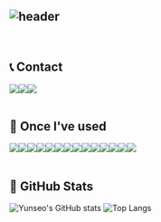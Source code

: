 <div align="left">
  
![header](https://capsule-render.vercel.app/api?type=waving&color=timeGradient&text=Here%20is%20Yunseo's%20GitHub%20👋&animation=twinkling&fontSize=35&fontAlignY=40&fontAlign=40&height=250)
---


 
<br>

## 📞 Contact 
<div style="display:flex; flex-direction:row;">
  <a href="mailto:choeyunseo4060@naver.com">
        <img src="https://img.shields.io/badge/Naver-00ED00?style=for-the-badge&logo=Naver&logoColor=white"> 
  </a>
  <a href="https://velog.io/@choeyunseo">
        <img src="https://img.shields.io/badge/velog-20C997?style=for-the-badge&logo=Velog&logoColor=white"> 
  </a>
  <a href="https://www.notion.so/API-307ab2bcb9794b05b6dd56304dae9faf">
        <img src="https://img.shields.io/badge/Notion-9999FF?style=for-the-badge&logo=Notion&logoColor=white"> 
  </a>
</div><br>
    
## 🔨 Once I've used 
<div style="display:flex; flex-direction:row;">
    <img src="https://img.shields.io/badge/c-A8B9CC?style=for-the-badge&logo=c&logoColor=white"> 
    <img src="https://img.shields.io/badge/c++-00599C?style=for-the-badge&logo=c++&logoColor=white"> 
    <img src="https://img.shields.io/badge/python-3776AB?style=for-the-badge&logo=Python&logoColor=white"> 
    <img src="https://img.shields.io/badge/swift-F05138?style=for-the-badge&logo=Swift&logoColor=white">   
    <br>
    <img src="https://img.shields.io/badge/html5-E34F26?style=for-the-badge&logo=HTML&logoColor=white"> 
    <img src="https://img.shields.io/badge/css-A8B9CC?style=for-the-badge&logo=css&logoColor=white">
    <img src="https://img.shields.io/badge/javascript-F7DF1E?style=for-the-badge&logo=JavaScript&logoColor=white">
    <br>
    <img src="https://img.shields.io/badge/django-092E20?style=for-the-badge&logo=Django&logoColor=white"> 
    <img src="https://img.shields.io/badge/express.js-000000?style=for-the-badge&logo=expree.js&logoColor=white"> 
    <br>
    <img src="https://img.shields.io/badge/mysql-4479A1?style=for-the-badge&logo=mysql&logoColor=white">
    <img src="https://img.shields.io/badge/linux-FCC624?style=for-the-badge&logo=linux&logoColor=black"> 
    <img src="https://img.shields.io/badge/apache tomcat-F8DC75?style=for-the-badge&logo=apachetomcat&logoColor=black">
    <br>
    <img src="https://img.shields.io/badge/Amazon RDS-527FFF?style=for-the-badge&logo=amazon rds&logoColor=white">
    <img src="https://img.shields.io/badge/Google GCP-FFF9F9?style=for-the-badge&logo=google&logoColor=black">
    <br>
</div><br>

## 🌱 GitHub Stats
![Yunseo's GitHub stats](https://github-readme-stats.vercel.app/api?username=YunseoChoe&show_icons=true&theme=radical)
![Top Langs](https://github-readme-stats.vercel.app/api/top-langs/?username=YunseoChoe&layout=compact&theme=dracula)



</div>

<!--
**YunseoChoe/YunseoChoe** is a ✨ _special_ ✨ repository because its `README.md` (this file) appears on your GitHub profile.

Here are some ideas to get you started:

- 🔭 I’m currently working on ...
- 🌱 I’m currently learning ...
- 👯 I’m looking to collaborate on ...
- 🤔 I’m looking for help with ...
- 💬 Ask me about ...
- 📫 How to reach me: ...
- 😄 Pronouns: ...
- ⚡ Fun fact: ...
-->
